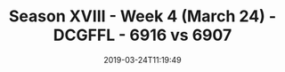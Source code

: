 ---
title: Season XVIII - Week 4 (March 24) - DCGFFL - 6916 vs 6907
teams_score:
- team: 6916
  score: 46
- team: 6907
  score: 21
mvp: Jim Roll (Pink), Ethan Gramstad (Teal)
game-ball: ''
season: 16
week: 4
date: '2019-03-24T11:19:49'
pageid: season-xviii-march-24-week-4-6916-vs-6907
---
